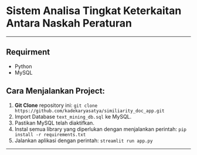 # Sistem Analisa Tingkat Keterkaitan Antara Naskah Peraturan

---

## Requirment

- Python
- MySQL

## Cara Menjalankan Project:

1. **Git Clone** repository ini: `git clone https://github.com/kadekaryasatya/similiarity_doc_app.git`
2. Import Database `text_mining_db.sql` ke MySQL.
3. Pastikan MySQL telah diaktifkan.
4. Instal semua library yang diperlukan dengan menjalankan perintah: `pip install -r requirements.txt`
5. Jalankan aplikasi dengan perintah: `streamlit run app.py`

---
